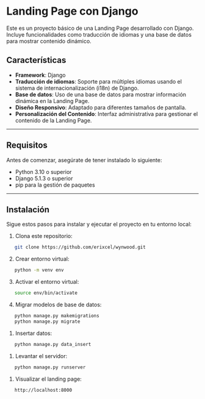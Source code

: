 # Landing Page con Django

Este es un proyecto básico de una Landing Page desarrollado con Django. Incluye funcionalidades como traducción de idiomas y una base de datos para mostrar contenido dinámico. 

## Características

- **Framework**: Django
- **Traducción de idiomas**: Soporte para múltiples idiomas usando el sistema de internacionalización (i18n) de Django.
- **Base de datos**: Uso de una base de datos para mostrar información dinámica en la Landing Page.
- **Diseño Responsivo**: Adaptado para diferentes tamaños de pantalla.
- **Personalización del Contenido**: Interfaz administrativa para gestionar el contenido de la Landing Page.

---

## Requisitos

Antes de comenzar, asegúrate de tener instalado lo siguiente:

- Python 3.10 o superior
- Django 5.1.3 o superior
- pip para la gestión de paquetes

---

## Instalación

Sigue estos pasos para instalar y ejecutar el proyecto en tu entorno local:

1. Clona este repositorio:
```bash
   git clone https://github.com/erixcel/wynwood.git
```
2. Crear entorno virtual:
```bash
   python -m venv env
```
3. Activar el entorno virtual:
```bash
   source env/bin/activate
```
4. Migrar modelos de base de datos:
```bash
   python manage.py makemigrations
   python manage.py migrate
```
1. Insertar datos:
```bash
   python manage.py data_insert
```
1. Levantar el servidor:
```bash
   python manage.py runserver
```
1. Visualizar el landing page:
```bash
   http://localhost:8000
```







